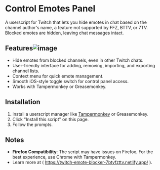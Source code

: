 # Control Emotes Panel 
A userscript for Twitch that lets you hide emotes in chat based on the channel author's name, a feature not supported by FFZ, BTTV, or 7TV. Blocked emotes are hidden, leaving chat messages intact.

## Features![image](https://github.com/user-attachments/assets/8ea17bb6-e18a-4920-afa9-81bcb7b57765)

- Hide emotes from blocked channels, even in other Twitch chats.
- User-friendly interface for adding, removing, importing, and exporting channel lists.
- Context menu for quick emote management.
- Smooth iOS-style toggle switch for control panel access.
- Works with Tampermonkey or Greasemonkey.

## Installation
1. Install a userscript manager like [Tampermonkey](https://www.tampermonkey.net/) or Greasemonkey.
2. Click "Install this script" on this page.
3. Follow the prompts.

## Notes
- **Firefox Compatibility**: The script may have issues on Firefox. For the best experience, use Chrome with Tampermonkey.
- Learn more at ( https://twitch-emote-blocker-7btvfzttv.netlify.app/ ).

 

